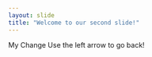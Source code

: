 ```yaml
---
layout: slide
title: "Welcome to our second slide!"
---
```

My Change
Use the left arrow to go back!
